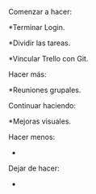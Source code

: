 Comenzar a hacer: 

*Terminar Login.

*Dividir las tareas.

*Vincular Trello con Git.


Hacer más:

*Reuniones grupales.

Continuar haciendo:

*Mejoras visuales.

Hacer menos:

*

Dejar de hacer:

*

